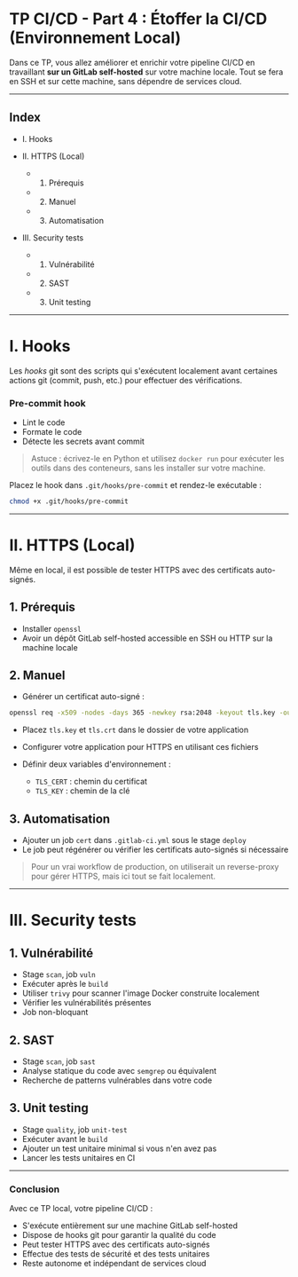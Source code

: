 # TP CI/CD - Part 4 : Étoffer la CI/CD (Environnement Local)

Dans ce TP, vous allez améliorer et enrichir votre pipeline CI/CD en travaillant **sur un GitLab self-hosted** sur votre machine locale. Tout se fera en SSH et sur cette machine, sans dépendre de services cloud.

---

## Index

* I. Hooks
* II. HTTPS (Local)

  * 1. Prérequis
  * 2. Manuel
  * 3. Automatisation
* III. Security tests

  * 1. Vulnérabilité
  * 2. SAST
  * 3. Unit testing

---

# I. Hooks

Les *hooks* git sont des scripts qui s'exécutent localement avant certaines actions git (commit, push, etc.) pour effectuer des vérifications.

### Pre-commit hook

* Lint le code
* Formate le code
* Détecte les secrets avant commit

> Astuce : écrivez-le en Python et utilisez `docker run` pour exécuter les outils dans des conteneurs, sans les installer sur votre machine.

Placez le hook dans `.git/hooks/pre-commit` et rendez-le exécutable :

```bash
chmod +x .git/hooks/pre-commit
```

---

# II. HTTPS (Local)

Même en local, il est possible de tester HTTPS avec des certificats auto-signés.

## 1. Prérequis

* Installer `openssl`
* Avoir un dépôt GitLab self-hosted accessible en SSH ou HTTP sur la machine locale

## 2. Manuel

* Générer un certificat auto-signé :

```bash
openssl req -x509 -nodes -days 365 -newkey rsa:2048 -keyout tls.key -out tls.crt
```

* Placez `tls.key` et `tls.crt` dans le dossier de votre application
* Configurer votre application pour HTTPS en utilisant ces fichiers
* Définir deux variables d'environnement :

  * `TLS_CERT` : chemin du certificat
  * `TLS_KEY` : chemin de la clé

## 3. Automatisation

* Ajouter un job `cert` dans `.gitlab-ci.yml` sous le stage `deploy`
* Le job peut régénérer ou vérifier les certificats auto-signés si nécessaire

> Pour un vrai workflow de production, on utiliserait un reverse-proxy pour gérer HTTPS, mais ici tout se fait localement.

---

# III. Security tests

## 1. Vulnérabilité

* Stage `scan`, job `vuln`
* Exécuter après le `build`
* Utiliser `trivy` pour scanner l'image Docker construite localement
* Vérifier les vulnérabilités présentes
* Job non-bloquant

## 2. SAST

* Stage `scan`, job `sast`
* Analyse statique du code avec `semgrep` ou équivalent
* Recherche de patterns vulnérables dans votre code

## 3. Unit testing

* Stage `quality`, job `unit-test`
* Exécuter avant le `build`
* Ajouter un test unitaire minimal si vous n'en avez pas
* Lancer les tests unitaires en CI

---

### Conclusion

Avec ce TP local, votre pipeline CI/CD :

* S'exécute entièrement sur une machine GitLab self-hosted
* Dispose de hooks git pour garantir la qualité du code
* Peut tester HTTPS avec des certificats auto-signés
* Effectue des tests de sécurité et des tests unitaires
* Reste autonome et indépendant de services cloud
